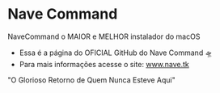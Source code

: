 # Nave Command
NaveCommand o MAIOR e MELHOR instalador do macOS

- Essa é a página do OFICIAL GitHub do Nave Command 🛸
- Para mais informações acesse o site: www.nave.tk


"O Glorioso Retorno de Quem Nunca Esteve Aqui"
